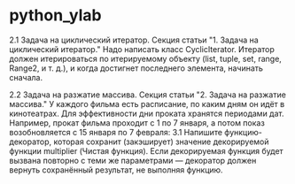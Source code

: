 # python_ylab
2.1 
Задача на циклический итератор. Секция статьи "1. Задача на циклический итератор."
Надо написать класс CyclicIterator.
Итератор должен итерироваться по итерируемому объекту (list, tuple, set, range, Range2, и т. д.), и когда достигнет последнего элемента, начинать сначала.

2.2
Задача на разжатие массива. Секция статьи "2. Задача на разжатие массива."
У каждого фильма есть расписание, по каким дням он идёт в кинотеатрах. Для эффективности дни проката хранятся периодами дат. Например, прокат фильма проходит с 1 по 7 января, а потом показ возобновляется с 15 января по 7 февраля:
3.1 Напишите функцию-декоратор, которая сохранит (закэширует) значение декорируемой функции multiplier (Чистая функция). Если декорируемая функция будет вызвана повторно с теми же параметрами — декоратор должен вернуть сохранённый результат, не выполняя функцию.
